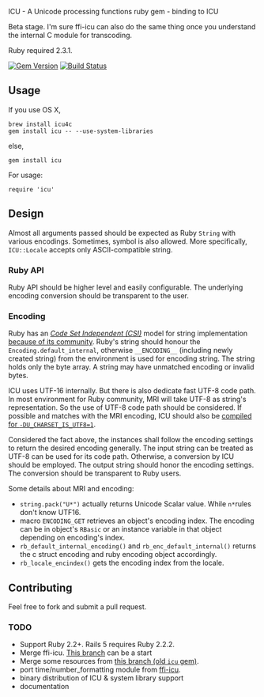 ICU - A Unicode processing functions ruby gem - binding to ICU

Beta stage. I'm sure ffi-icu can also do the same thing once you understand the internal C module for transcoding.

Ruby required 2.3.1.

[![Gem Version](https://badge.fury.io/rb/icu.svg)](https://badge.fury.io/rb/icu)
[![Build Status](https://travis-ci.org/fantasticfears/icu4r.svg?branch=master)](https://travis-ci.org/fantasticfears/icu4r)

## Usage

If you use OS X,

```
brew install icu4c
gem install icu -- --use-system-libraries
```

else,

```
gem install icu
```

For usage:

```
require 'icu'
```

## Design

Almost all arguments passed should be expected as Ruby `String` with various encodings.
Sometimes, symbol is also allowed. More specifically, `ICU::Locale` accepts only ASCII-compatible string.

### Ruby API

Ruby API should be higher level and easily configurable.
The underlying encoding conversion should be transparent to the user.

### Encoding

Ruby has an [_Code Set Independent (CSI)_][ruby_m17n] model
for string implementation [because of its community][ruby_m17n_history].
Ruby's string should honour the `Encoding.default_internal`,
otherwise `__ENCODING__` (including newly created string)
from the environment is used for encoding string.
The string holds only the byte array. A string may have unmatched encoding
or invalid bytes.

ICU uses UTF-16 internally. But there is also dedicate fast UTF-8 code path.
In most environment for Ruby community,
MRI will take UTF-8 as string's representation.
So the use of UTF-8 code path should be considered.
If possible and matches with the MRI encoding,
ICU should also be [compiled for `-DU_CHARSET_IS_UTF8=1`][icu_doc_utf_8].

Considered the fact above, the instances shall follow the encoding settings
to return the desired encoding generally.
The input string can be treated as UTF-8 can be used for its code path.
Otherwise, a conversion by ICU should be employed.
The output string should honor the encoding settings.
The conversion should be transparent to Ruby users.

Some details about MRI and encoding:

- `string.pack("U*")` actually returns Unicode Scalar value.
While `n*`rules don't know UTF16.
- macro `ENCODING_GET` retrieves an object's encoding index.
The encoding can be in object's `RBasic` or an instance variable
in that object depending on encoding's index.
- `rb_default_internal_encoding()` and `rb_enc_default_internal()`
returns the c struct encoding and ruby encoding object accordingly.
- `rb_locale_encindex()` gets the encoding index from the locale.

## Contributing

Feel free to fork and submit a pull request.

### TODO

- Support Ruby 2.2+. Rails 5 requires Ruby 2.2.2.
- Merge ffi-icu. [This branch](https://github.com/fantasticfears/icu4r/tree/feature-number-formatter) can be a start
- Merge some resources from [this branch (old `icu` gem)](https://github.com/fantasticfears/icu4r/tree/old-icu4r).
- port time/number_formatting module from [ffi-icu](https://github.com/fantasticfears/ffi-icu).
- binary distribution of ICU & system library support
- documentation

[ruby_m17n]: http://yokolet.blogspot.se/2009/07/design-and-implementation-of-ruby-m17n.html
[ruby_m17n_history]: http://yehudakatz.com/2010/05/05/ruby-1-9-encodings-a-primer-and-the-solution-for-rails/
[icu_doc_utf_8]: http://userguide.icu-project.org/strings/utf-8
